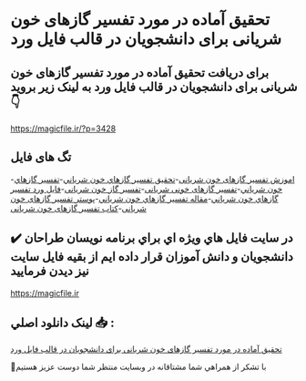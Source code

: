 # تحقیق آماده در مورد تفسیر گازهای خون شریانی برای دانشجویان در قالب فایل ورد

## برای دریافت تحقیق آماده در مورد تفسیر گازهای خون شریانی برای دانشجویان در قالب فایل ورد به لینک زیر بروید 👇

https://magicfile.ir/?p=3428

## تگ های فایل

-[اموزش تفسیر گازهای خون شریانی](https://magicfile.ir/product/%d8%aa%d8%ad%d9%82%d9%8a%d9%82-%d8%a2%d9%85%d8%a7%d8%af%d9%87-%d8%aa%d9%81%d8%b3%d9%8a%d8%b1-%da%af%d8%a7%d8%b2%d9%87%d8%a7%d9%8a-%d8%ae%d9%88%d9%86-%d8%b4%d8%b1%d9%8a%d8%a7%d9%86%d9%8a-%d8%af%d8%a7%d9%86%d8%b4%d8%ac%d9%88%d9%8a%d8%a7%d9%86-%d9%88%d8%b1%d8%af/)-[تحقیق تفسير گازهاي خون شرياني](https://magicfile.ir/product/%d8%aa%d8%ad%d9%82%d9%8a%d9%82-%d8%a2%d9%85%d8%a7%d8%af%d9%87-%d8%aa%d9%81%d8%b3%d9%8a%d8%b1-%da%af%d8%a7%d8%b2%d9%87%d8%a7%d9%8a-%d8%ae%d9%88%d9%86-%d8%b4%d8%b1%d9%8a%d8%a7%d9%86%d9%8a-%d8%af%d8%a7%d9%86%d8%b4%d8%ac%d9%88%d9%8a%d8%a7%d9%86-%d9%88%d8%b1%d8%af/)-[تفسير گازهاي خون شرياني](https://magicfile.ir/product/%d8%aa%d8%ad%d9%82%d9%8a%d9%82-%d8%a2%d9%85%d8%a7%d8%af%d9%87-%d8%aa%d9%81%d8%b3%d9%8a%d8%b1-%da%af%d8%a7%d8%b2%d9%87%d8%a7%d9%8a-%d8%ae%d9%88%d9%86-%d8%b4%d8%b1%d9%8a%d8%a7%d9%86%d9%8a-%d8%af%d8%a7%d9%86%d8%b4%d8%ac%d9%88%d9%8a%d8%a7%d9%86-%d9%88%d8%b1%d8%af/)-[تفسیر گازهای خونی شریانی](https://magicfile.ir/product/%d8%aa%d8%ad%d9%82%d9%8a%d9%82-%d8%a2%d9%85%d8%a7%d8%af%d9%87-%d8%aa%d9%81%d8%b3%d9%8a%d8%b1-%da%af%d8%a7%d8%b2%d9%87%d8%a7%d9%8a-%d8%ae%d9%88%d9%86-%d8%b4%d8%b1%d9%8a%d8%a7%d9%86%d9%8a-%d8%af%d8%a7%d9%86%d8%b4%d8%ac%d9%88%d9%8a%d8%a7%d9%86-%d9%88%d8%b1%d8%af/)-[تفسیر گاز خون شریانی](https://magicfile.ir/product/%d8%aa%d8%ad%d9%82%d9%8a%d9%82-%d8%a2%d9%85%d8%a7%d8%af%d9%87-%d8%aa%d9%81%d8%b3%d9%8a%d8%b1-%da%af%d8%a7%d8%b2%d9%87%d8%a7%d9%8a-%d8%ae%d9%88%d9%86-%d8%b4%d8%b1%d9%8a%d8%a7%d9%86%d9%8a-%d8%af%d8%a7%d9%86%d8%b4%d8%ac%d9%88%d9%8a%d8%a7%d9%86-%d9%88%d8%b1%d8%af/)-[فایل ورد تفسير گازهاي خون شرياني](https://magicfile.ir/product/%d8%aa%d8%ad%d9%82%d9%8a%d9%82-%d8%a2%d9%85%d8%a7%d8%af%d9%87-%d8%aa%d9%81%d8%b3%d9%8a%d8%b1-%da%af%d8%a7%d8%b2%d9%87%d8%a7%d9%8a-%d8%ae%d9%88%d9%86-%d8%b4%d8%b1%d9%8a%d8%a7%d9%86%d9%8a-%d8%af%d8%a7%d9%86%d8%b4%d8%ac%d9%88%d9%8a%d8%a7%d9%86-%d9%88%d8%b1%d8%af/)-[مقاله تفسير گازهاي خون شرياني](https://magicfile.ir/product/%d8%aa%d8%ad%d9%82%d9%8a%d9%82-%d8%a2%d9%85%d8%a7%d8%af%d9%87-%d8%aa%d9%81%d8%b3%d9%8a%d8%b1-%da%af%d8%a7%d8%b2%d9%87%d8%a7%d9%8a-%d8%ae%d9%88%d9%86-%d8%b4%d8%b1%d9%8a%d8%a7%d9%86%d9%8a-%d8%af%d8%a7%d9%86%d8%b4%d8%ac%d9%88%d9%8a%d8%a7%d9%86-%d9%88%d8%b1%d8%af/)-[پوستر تفسیر گازهای خون شریانی](https://magicfile.ir/product/%d8%aa%d8%ad%d9%82%d9%8a%d9%82-%d8%a2%d9%85%d8%a7%d8%af%d9%87-%d8%aa%d9%81%d8%b3%d9%8a%d8%b1-%da%af%d8%a7%d8%b2%d9%87%d8%a7%d9%8a-%d8%ae%d9%88%d9%86-%d8%b4%d8%b1%d9%8a%d8%a7%d9%86%d9%8a-%d8%af%d8%a7%d9%86%d8%b4%d8%ac%d9%88%d9%8a%d8%a7%d9%86-%d9%88%d8%b1%d8%af/)-[کتاب تفسیر گازهای خون شریانی](https://magicfile.ir/product/%d8%aa%d8%ad%d9%82%d9%8a%d9%82-%d8%a2%d9%85%d8%a7%d8%af%d9%87-%d8%aa%d9%81%d8%b3%d9%8a%d8%b1-%da%af%d8%a7%d8%b2%d9%87%d8%a7%d9%8a-%d8%ae%d9%88%d9%86-%d8%b4%d8%b1%d9%8a%d8%a7%d9%86%d9%8a-%d8%af%d8%a7%d9%86%d8%b4%d8%ac%d9%88%d9%8a%d8%a7%d9%86-%d9%88%d8%b1%d8%af/)

## ✔️ در سايت فايل هاي ويژه اي براي برنامه نويسان طراحان دانشجويان و دانش آموزان قرار داده ايم از بقيه فايل سايت نيز ديدن فرماييد

https://magicfile.ir


## لينک دانلود اصلي 📥 :

[تحقیق آماده در مورد تفسیر گازهای خون شریانی برای دانشجویان در قالب فایل ورد](https://magicfile.ir/product/%d8%aa%d8%ad%d9%82%d9%8a%d9%82-%d8%a2%d9%85%d8%a7%d8%af%d9%87-%d8%aa%d9%81%d8%b3%d9%8a%d8%b1-%da%af%d8%a7%d8%b2%d9%87%d8%a7%d9%8a-%d8%ae%d9%88%d9%86-%d8%b4%d8%b1%d9%8a%d8%a7%d9%86%d9%8a-%d8%af%d8%a7%d9%86%d8%b4%d8%ac%d9%88%d9%8a%d8%a7%d9%86-%d9%88%d8%b1%d8%af/) 


🙏با تشکر از همراهي شما مشتاقانه در وبسایت منتظر شما دوست عزیز هستیم


